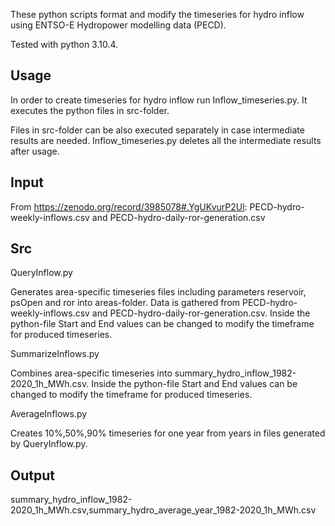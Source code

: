 These python scripts format and modify the timeseries for hydro inflow using ENTSO-E Hydropower modelling data (PECD). 

Tested with python 3.10.4.

## Usage

In order to create timeseries for hydro inflow run Inflow_timeseries.py. It executes the python files in src-folder.

Files in src-folder can be also executed separately in case intermediate results are needed. Inflow_timeseries.py deletes all the intermediate results after usage.

## Input

From https://zenodo.org/record/3985078#.YgUKvurP2Ul: PECD-hydro-weekly-inflows.csv and PECD-hydro-daily-ror-generation.csv

## Src

QueryInflow.py

Generates area-specific timeseries files including parameters reservoir, psOpen and ror into areas-folder. Data is gathered from PECD-hydro-weekly-inflows.csv and PECD-hydro-daily-ror-generation.csv. Inside the python-file Start and End values can be changed to modify the timeframe for produced timeseries.

SummarizeInflows.py

Combines area-specific timeseries into summary_hydro_inflow_1982-2020_1h_MWh.csv. Inside the python-file Start and End values can be changed to modify the timeframe for produced timeseries.

AverageInflows.py

Creates 10%,50%,90% timeseries for one year from years in files generated by QueryInflow.py.


## Output

summary_hydro_inflow_1982-2020_1h_MWh.csv,summary_hydro_average_year_1982-2020_1h_MWh.csv
